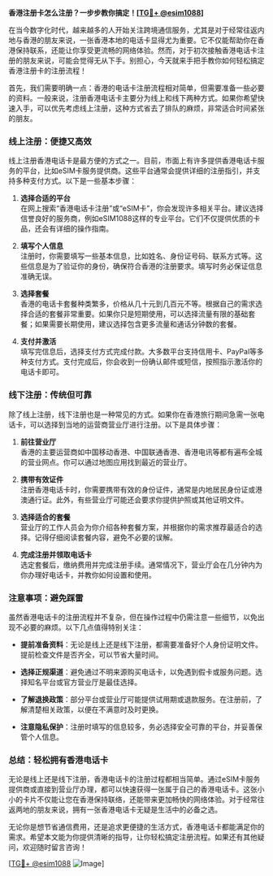 **香港注册卡怎么注册？一步步教你搞定！[[TG💪+ @esim1088](https://t.me/s/esim1088)]**

在当今数字化时代，越来越多的人开始关注跨境通信服务，尤其是对于经常往返内地与香港的朋友来说，一张香港本地的电话卡显得尤为重要。它不仅能帮助你在香港保持联系，还能让你享受更流畅的网络体验。然而，对于初次接触香港电话卡注册的朋友来说，可能会觉得无从下手。别担心，今天就来手把手教你如何轻松搞定香港注册卡的注册流程！

首先，我们需要明确一点：香港的电话卡注册流程相对简单，但需要准备一些必要的资料。一般来说，注册香港电话卡主要分为线上和线下两种方式。如果你希望快速入手，可以优先考虑线上注册，这种方式省去了排队的麻烦，非常适合时间紧张的朋友。

### 线上注册：便捷又高效

线上注册香港电话卡是最方便的方式之一。目前，市面上有许多提供香港电话卡服务的平台，比如eSIM卡服务提供商。这些平台通常会提供详细的注册指引，并支持多种支付方式。以下是一些基本步骤：

1. **选择合适的平台**  
   在网上搜索“香港电话卡注册”或“eSIM卡”，你会发现许多相关平台。建议选择信誉良好的服务商，例如eSIM1088这样的专业平台。它们不仅提供优质的卡品，还会有详细的操作指南。

2. **填写个人信息**  
   注册时，你需要填写一些基本信息，比如姓名、身份证号码、联系方式等。这些信息是为了验证你的身份，确保符合香港的注册要求。填写时务必保证信息准确无误。

3. **选择套餐**  
   香港的电话卡套餐种类繁多，价格从几十元到几百元不等。根据自己的需求选择合适的套餐非常重要。如果你只是短期使用，可以选择流量有限的基础套餐；如果需要长期使用，建议选择包含更多流量和通话分钟数的套餐。

4. **支付并激活**  
   填写完信息后，选择支付方式完成付款。大多数平台支持信用卡、PayPal等多种支付方式。支付完成后，你会收到一份确认邮件或短信，按照指示激活你的电话卡即可。

### 线下注册：传统但可靠

除了线上注册，线下注册也是一种常见的方式。如果你在香港旅行期间急需一张电话卡，可以选择到当地的运营商营业厅进行注册。以下是具体步骤：

1. **前往营业厅**  
   香港的主要运营商如中国移动香港、中国联通香港、香港电讯等都有遍布全城的营业网点。你可以通过地图应用找到最近的营业厅。

2. **携带有效证件**  
   注册香港电话卡时，你需要携带有效的身份证件，通常是内地居民身份证或港澳通行证。此外，有些营业厅可能还会要求你提供护照或其他证明文件。

3. **选择适合的套餐**  
   营业厅的工作人员会为你介绍各种套餐方案，并根据你的需求推荐最适合的选择。记得仔细阅读套餐内容，避免不必要的误解。

4. **完成注册并领取电话卡**  
   选定套餐后，缴纳费用并完成注册手续。通常情况下，营业厅会在几分钟内为你办理好电话卡，并教你如何设置和使用。

### 注意事项：避免踩雷

虽然香港电话卡的注册流程并不复杂，但在操作过程中仍需注意一些细节，以免出现不必要的麻烦。以下几点值得特别关注：

- **提前准备资料**：无论是线上还是线下注册，都需要准备好个人身份证明文件。提前检查文件是否齐全，可以节省大量时间。
  
- **选择正规渠道**：避免通过不明来源购买电话卡，以免遇到假卡或服务问题。选择知名平台或官方营业厅是最佳选择。

- **了解退换政策**：部分平台或营业厅可能提供试用期或退款服务。在注册前，了解清楚相关政策，以便在不满意时及时更换。

- **注意隐私保护**：注册时填写的信息较多，务必选择安全可靠的平台，并妥善保管个人信息。

### 总结：轻松拥有香港电话卡

无论是线上还是线下注册，香港电话卡的注册过程都相当简单。通过eSIM卡服务提供商或直接到营业厅办理，都可以快速获得一张属于自己的香港电话卡。这张小小的卡片不仅能让您在香港保持联络，还能带来更加畅快的网络体验。对于经常往返两地的朋友来说，拥有一张香港电话卡无疑是生活中的必备之选。

无论你是想节省通信费用，还是追求更便捷的生活方式，香港电话卡都能满足你的需求。希望本文能为你提供清晰的指导，让你轻松搞定注册流程。如果还有其他疑问，欢迎随时留言咨询！

[[TG💪+ @esim1088](https://t.me/s/esim1088) ![Image](https://i.postimg.cc/4NQfJmqS/Snipaste-2025-05-13-00-14-12.png)]